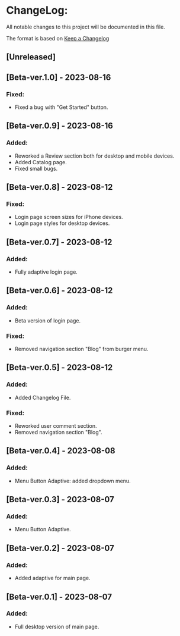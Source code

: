 # ChangeLog:
All notable changes to this project will be documented in this file.

The format is based on [Keep a Changelog](https://keepachangelog.com/en/1.0.0/)

## [Unreleased]

## [Beta-ver.1.0] - 2023-08-16
### Fixed: 
- Fixed a bug with "Get Started" button.

## [Beta-ver.0.9] - 2023-08-16
### Added: 
- Reworked a Review section both for desktop and mobile devices.
- Added Catalog page.
- Fixed small bugs.


## [Beta-ver.0.8] - 2023-08-12
### Fixed:
- Login page screen sizes for iPhone devices.
- Login page styles for desktop devices.

## [Beta-ver.0.7] - 2023-08-12
### Added:
- Fully adaptive login page.

## [Beta-ver.0.6] - 2023-08-12
### Added:
- Beta version of login page.

### Fixed: 
- Removed navigation section "Blog" from burger menu.

## [Beta-ver.0.5] - 2023-08-12
### Added:
- Added Changelog File.

### Fixed: 
- Reworked user comment section.
- Removed navigation section "Blog".

## [Beta-ver.0.4] - 2023-08-08
### Added:
- Menu Button Adaptive: added dropdown menu.

## [Beta-ver.0.3] - 2023-08-07
### Added:
- Menu Button Adaptive.

## [Beta-ver.0.2] - 2023-08-07
### Added: 
- Added adaptive for main page.

## [Beta-ver.0.1] - 2023-08-07
### Added: 
- Full desktop version of main page.

